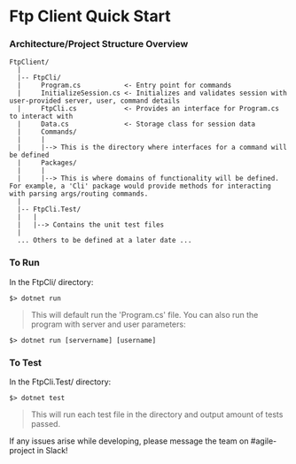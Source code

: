 # Ftp Client Quick Start

### Architecture/Project Structure Overview

```
FtpClient/
  |
  |-- FtpCli/
  |     Program.cs           <- Entry point for commands
  |     InitializeSession.cs <- Initializes and validates session with user-provided server, user, command details
  |     FtpCli.cs            <- Provides an interface for Program.cs to interact with
  |     Data.cs              <- Storage class for session data
  |     Commands/
  |     |
  |     |--> This is the directory where interfaces for a command will be defined
  |     Packages/
  |     |
  |     |--> This is where domains of functionality will be defined. For example, a 'Cli' package would provide methods for interacting with parsing args/routing commands.
  |
  |-- FtpCli.Test/
  |   |
  |   |--> Contains the unit test files
  |
  ... Others to be defined at a later date ...
```

### To Run

In the FtpCli/ directory:

  `$> dotnet run`

> This will default run the 'Program.cs' file. You can also run the program with server and user parameters:

  `$> dotnet run [servername] [username]`

### To Test

In the FtpCli.Test/ directory:

  `$> dotnet test`

> This will run each test file in the directory and output amount of tests passed.

If any issues arise while developing, please message the team on #agile-project in Slack!
